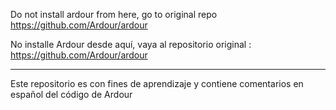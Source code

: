 Do not install ardour from here, go to original repo https://github.com/Ardour/ardour 

No installe Ardour desde aquí, vaya al repositorio original : https://github.com/Ardour/ardour

---

Este repositorio es con fines de aprendizaje y contiene comentarios en español del código de Ardour
